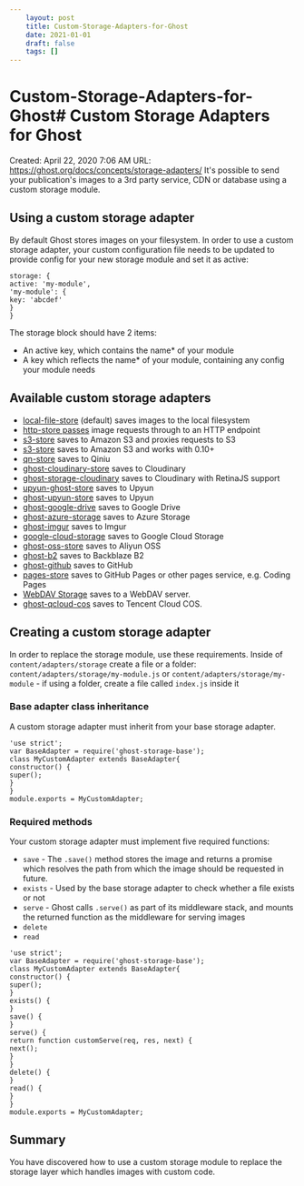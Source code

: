 ```yaml
---
 	layout: post
 	title: Custom-Storage-Adapters-for-Ghost
 	date: 2021-01-01
 	draft: false
 	tags: []
---
```


# Custom-Storage-Adapters-for-Ghost# Custom Storage Adapters for Ghost
Created: April 22, 2020 7:06 AM
URL: https://ghost.org/docs/concepts/storage-adapters/
It's possible to send your publication's images to a 3rd party service, CDN or database using a custom storage module.
## Using a custom storage adapter
By default Ghost stores images on your filesystem.
In order to use a custom storage adapter, your custom configuration file needs to be updated to provide config for your new storage module and set it as active:
```
storage: {
active: 'my-module',
'my-module': {
key: 'abcdef'
}
}
```
The storage block should have 2 items:
- An active key, which contains the name* of your module
- A key which reflects the name* of your module, containing any config your module needs
## Available custom storage adapters
- [local-file-store](https://github.com/TryGhost/Ghost/blob/0304816/core/server/storage/local-file-store.js) (default) saves images to the local filesystem
- [http-store passes](https://gist.github.com/ErisDS/559e11bf3e84b89a9594) image requests through to an HTTP endpoint
- [s3-store](https://github.com/spanishdict/ghost-s3-compat) saves to Amazon S3 and proxies requests to S3
- [s3-store](https://github.com/colinmeinke/ghost-storage-adapter-s3) saves to Amazon S3 and works with 0.10+
- [qn-store](https://github.com/Minwe/qn-store) saves to Qiniu
- [ghost-cloudinary-store](https://github.com/mmornati/ghost-cloudinary-store) saves to Cloudinary
- [ghost-storage-cloudinary](https://github.com/eexit/ghost-storage-cloudinary) saves to Cloudinary with RetinaJS support
- [upyun-ghost-store](https://github.com/sanddudu/upyun-ghost-store) saves to Upyun
- [ghost-upyun-store](https://github.com/pupboss/ghost-upyun-store) saves to Upyun
- [ghost-google-drive](https://github.com/robincsamuel/ghost-google-drive) saves to Google Drive
- [ghost-azure-storage](https://github.com/tparnell8/ghost-azurestorage) saves to Azure Storage
- [ghost-imgur](https://github.com/wrenth04/ghost-imgur) saves to Imgur
- [google-cloud-storage](https://github.com/thombuchi/ghost-google-cloud-storage) saves to Google Cloud Storage
- [ghost-oss-store](https://github.com/MT-Libraries/ghost-oss-store) saves to Aliyun OSS
- [ghost-b2](https://github.com/martiendt/ghost-storage-adapter-b2) saves to Backblaze B2
- [ghost-github](https://github.com/ifvictr/ghost-github) saves to GitHub
- [pages-store](https://github.com/zce/pages-store) saves to GitHub Pages or other pages service, e.g. Coding Pages
- [WebDAV Storage](https://github.com/bartt/ghost-webdav-storage-adapter) saves to a WebDAV server.
- [ghost-qcloud-cos](https://github.com/ZhelinCheng/ghost-qcloud-cos) saves to Tencent Cloud COS.
## Creating a custom storage adapter
In order to replace the storage module, use these requirements.
Inside of `content/adapters/storage` create a file or a folder: `content/adapters/storage/my-module.js` or `content/adapters/storage/my-module` - if using a folder, create a file called `index.js` inside it
### Base adapter class inheritance
A custom storage adapter must inherit from your base storage adapter.
```
'use strict';
var BaseAdapter = require('ghost-storage-base');
class MyCustomAdapter extends BaseAdapter{
constructor() {
super();
}
}
module.exports = MyCustomAdapter;
```
### Required methods
Your custom storage adapter must implement five required functions:
- `save` - The `.save()` method stores the image and returns a promise which resolves the path from which the image should be requested in future.
- `exists` - Used by the base storage adapter to check whether a file exists or not
- `serve` - Ghost calls `.serve()` as part of its middleware stack, and mounts the returned function as the middleware for serving images
- `delete`
- `read`
```
'use strict';
var BaseAdapter = require('ghost-storage-base');
class MyCustomAdapter extends BaseAdapter{
constructor() {
super();
}
exists() {
}
save() {
}
serve() {
return function customServe(req, res, next) {
next();
}
}
delete() {
}
read() {
}
}
module.exports = MyCustomAdapter;
```
## Summary
You have discovered how to use a custom storage module to replace the storage layer which handles images with custom code.
